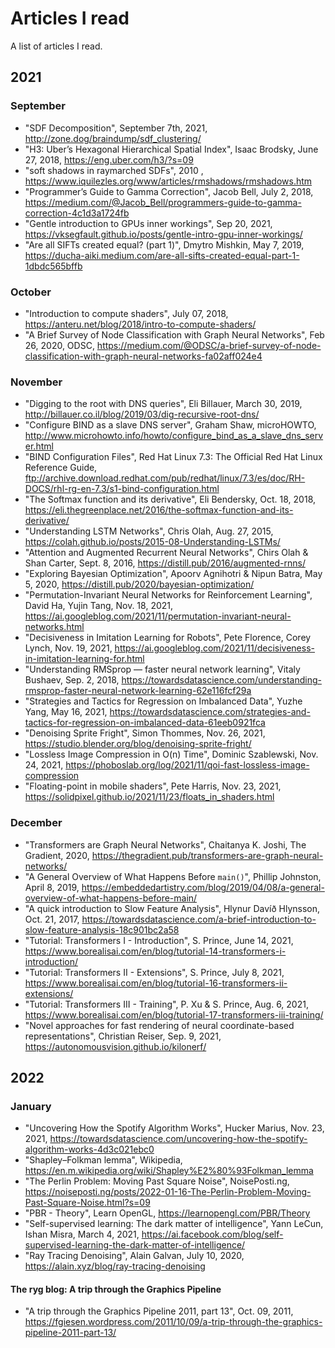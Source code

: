 # Articles I read
A list of articles I read.

## 2021

### September
* "SDF Decomposition", September 7th, 2021, http://zone.dog/braindump/sdf_clustering/
* "H3: Uber’s Hexagonal Hierarchical Spatial Index", Isaac Brodsky, June 27, 2018, https://eng.uber.com/h3/?s=09
* "soft shadows in raymarched SDFs", 2010 , https://www.iquilezles.org/www/articles/rmshadows/rmshadows.htm
* "Programmer’s Guide to Gamma Correction", Jacob Bell, July 2, 2018, https://medium.com/@Jacob_Bell/programmers-guide-to-gamma-correction-4c1d3a1724fb
* "Gentle introduction to GPUs inner workings", Sep 20, 2021, https://vksegfault.github.io/posts/gentle-intro-gpu-inner-workings/
* "Are all SIFTs created equal? (part 1)", Dmytro Mishkin, May 7, 2019, https://ducha-aiki.medium.com/are-all-sifts-created-equal-part-1-1dbdc565bffb

### October
* "Introduction to compute shaders", July 07, 2018, https://anteru.net/blog/2018/intro-to-compute-shaders/
* "A Brief Survey of Node Classification with Graph Neural Networks", Feb 26, 2020, ODSC, https://medium.com/@ODSC/a-brief-survey-of-node-classification-with-graph-neural-networks-fa02aff024e4

### November
* "Digging to the root with DNS queries", Eli Billauer, March 30, 2019, http://billauer.co.il/blog/2019/03/dig-recursive-root-dns/
* "Configure BIND as a slave DNS server", Graham Shaw,  microHOWTO, http://www.microhowto.info/howto/configure_bind_as_a_slave_dns_server.html
* "BIND Configuration Files", Red Hat Linux 7.3: The Official Red Hat Linux Reference Guide, ftp://archive.download.redhat.com/pub/redhat/linux/7.3/es/doc/RH-DOCS/rhl-rg-en-7.3/s1-bind-configuration.html
* "The Softmax function and its derivative", Eli Bendersky, Oct. 18, 2018, https://eli.thegreenplace.net/2016/the-softmax-function-and-its-derivative/
* "Understanding LSTM Networks", Chris Olah, Aug. 27, 2015, https://colah.github.io/posts/2015-08-Understanding-LSTMs/
* "Attention and Augmented Recurrent Neural Networks", Chirs Olah & Shan Carter, Sept. 8, 2016, https://distill.pub/2016/augmented-rnns/
* "Exploring Bayesian Optimization", Apoorv Agnihotri & Nipun Batra, May 5, 2020, https://distill.pub/2020/bayesian-optimization/
* "Permutation-Invariant Neural Networks for Reinforcement Learning", David Ha, Yujin Tang, Nov. 18, 2021, https://ai.googleblog.com/2021/11/permutation-invariant-neural-networks.html
* "Decisiveness in Imitation Learning for Robots", Pete Florence, Corey Lynch,  Nov. 19, 2021, https://ai.googleblog.com/2021/11/decisiveness-in-imitation-learning-for.html
* "Understanding RMSprop — faster neural network learning", Vitaly Bushaev, Sep. 2, 2018, https://towardsdatascience.com/understanding-rmsprop-faster-neural-network-learning-62e116fcf29a
* "Strategies and Tactics for Regression on Imbalanced Data", Yuzhe Yang, May 16, 2021, https://towardsdatascience.com/strategies-and-tactics-for-regression-on-imbalanced-data-61eeb0921fca
* "Denoising Sprite Fright", Simon Thommes, Nov. 26, 2021, https://studio.blender.org/blog/denoising-sprite-fright/
* "Lossless Image Compression in O(n) Time", Dominic Szablewski, Nov. 24, 2021, https://phoboslab.org/log/2021/11/qoi-fast-lossless-image-compression
* "Floating-point in mobile shaders", Pete Harris, Nov. 23, 2021, https://solidpixel.github.io/2021/11/23/floats_in_shaders.html

### December
* "Transformers are Graph Neural Networks", Chaitanya K. Joshi, The Gradient, 2020, https://thegradient.pub/transformers-are-graph-neural-networks/
* "A General Overview of What Happens Before `main()`", Phillip Johnston, April 8, 2019,  https://embeddedartistry.com/blog/2019/04/08/a-general-overview-of-what-happens-before-main/
* "A quick introduction to Slow Feature Analysis", Hlynur Davíð Hlynsson, Oct. 21, 2017, https://towardsdatascience.com/a-brief-introduction-to-slow-feature-analysis-18c901bc2a58
* "Tutorial: Transformers I - Introduction", S. Prince, June 14, 2021, https://www.borealisai.com/en/blog/tutorial-14-transformers-i-introduction/
* "Tutorial: Transformers II - Extensions", S. Prince, July 8, 2021, https://www.borealisai.com/en/blog/tutorial-16-transformers-ii-extensions/
* "Tutorial: Transformers III - Training", P. Xu & S. Prince, Aug. 6, 2021, https://www.borealisai.com/en/blog/tutorial-17-transformers-iii-training/
* "Novel approaches for fast rendering of neural coordinate-based representations", Christian Reiser, Sep. 9, 2021, https://autonomousvision.github.io/kilonerf/

## 2022

### January
* "Uncovering How the Spotify Algorithm Works", Hucker Marius, Nov. 23, 2021, https://towardsdatascience.com/uncovering-how-the-spotify-algorithm-works-4d3c021ebc0
* "Shapley–Folkman lemma", Wikipedia, https://en.m.wikipedia.org/wiki/Shapley%E2%80%93Folkman_lemma
* "The Perlin Problem: Moving Past Square Noise", NoisePosti.ng, https://noiseposti.ng/posts/2022-01-16-The-Perlin-Problem-Moving-Past-Square-Noise.html?s=09
* "PBR - Theory", Learn OpenGL, https://learnopengl.com/PBR/Theory
* "Self-supervised learning: The dark matter of intelligence", Yann LeCun, Ishan Misra, March 4, 2021, https://ai.facebook.com/blog/self-supervised-learning-the-dark-matter-of-intelligence/
* "Ray Tracing Denoising", Alain Galvan, July 10, 2020, https://alain.xyz/blog/ray-tracing-denoising

#### The ryg blog: A trip through the Graphics Pipeline
* "A trip through the Graphics Pipeline 2011, part 13", Oct. 09, 2011, https://fgiesen.wordpress.com/2011/10/09/a-trip-through-the-graphics-pipeline-2011-part-13/

